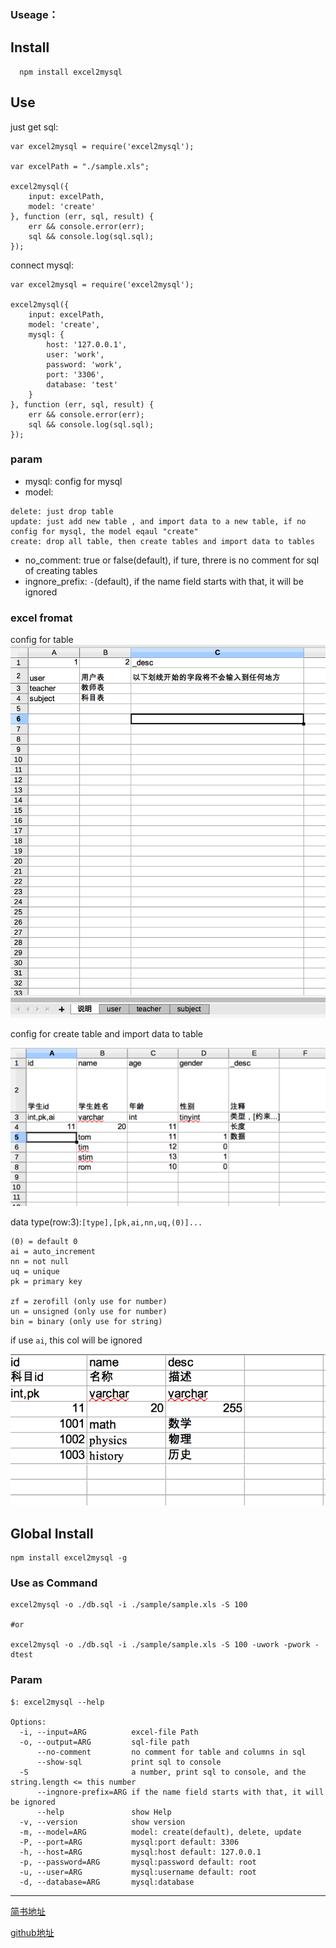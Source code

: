 
### Useage：

## Install

```
  npm install excel2mysql
```

## Use

just get sql:

```
var excel2mysql = require('excel2mysql');

var excelPath = "./sample.xls";

excel2mysql({
    input: excelPath,
    model: 'create'
}, function (err, sql, result) {
    err && console.error(err);
    sql && console.log(sql.sql);
});

```

connect mysql:

```
var excel2mysql = require('excel2mysql');

excel2mysql({
    input: excelPath,
    model: 'create',
    mysql: {
        host: '127.0.0.1',
        user: 'work',
        password: 'work',
        port: '3306',
        database: 'test'
    }
}, function (err, sql, result) {
    err && console.error(err);
    sql && console.log(sql.sql);
});

```

### param

- mysql: config for mysql
- model: 
```
delete: just drop table
update: just add new table , and import data to a new table, if no config for mysql, the model eqaul "create"
create: drop all table, then create tables and import data to tables
```
- no_comment: true or false(default), if ture, threre is no comment for sql of creating tables
- ingnore_prefix: `-`(default), if the name field starts with that, it will be ignored


### excel fromat

config for table
![](./sample/imgs/1.png)

config for create table and import data to table

![](./sample/imgs/2.png)


data type(row:3):`[type],[pk,ai,nn,uq,(0)]...`

```
(0) = default 0 
ai = auto_increment
nn = not null
uq = unique
pk = primary key

zf = zerofill (only use for number)
un = unsigned (only use for number)
bin = binary (only use for string)
```

if use `ai`, this col will be ignored

![](./sample/imgs/3.png)

## Global Install

```
npm install excel2mysql -g
```

### Use as Command
```
excel2mysql -o ./db.sql -i ./sample/sample.xls -S 100

#or

excel2mysql -o ./db.sql -i ./sample/sample.xls -S 100 -uwork -pwork -dtest
```

### Param

```
$: excel2mysql --help

Options:
  -i, --input=ARG          excel-file Path
  -o, --output=ARG         sql-file path
      --no-comment         no comment for table and columns in sql
      --show-sql           print sql to console
  -S                       a number, print sql to console, and the string.length <= this number
      --ingnore-prefix=ARG if the name field starts with that, it will be ignored
      --help               show Help
  -v, --version            show version
  -m, --model=ARG          model: create(default), delete, update
  -P, --port=ARG           mysql:port default: 3306
  -h, --host=ARG           mysql:host default: 127.0.0.1
  -p, --password=ARG       mysql:password default: root
  -u, --user=ARG           mysql:username default: root
  -d, --database=ARG       mysql:database
```

---

[简书地址](https://www.jianshu.com/p/b1c4496638a2)

[github地址](https://github.com/xiaoyifan6/excel2mysql)


